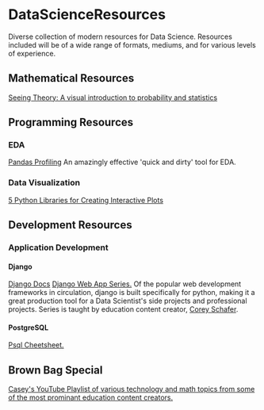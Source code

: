 # DataScienceResources
Diverse collection of modern resources for Data Science. Resources included will be of a wide range of formats, mediums, and for various levels of experience.  

## Mathematical Resources
[Seeing Theory: A visual introduction to probability and statistics](https://seeing-theory.brown.edu/index.html)
## Programming Resources
### EDA
[Pandas Profiling](https://github.com/pandas-profiling/pandas-profiling) An amazingly effective 'quick and dirty' tool for EDA.
### Data Visualization
[5 Python Libraries for Creating Interactive Plots](https://mode.com/blog/python-interactive-plot-libraries)

## Development Resources
### Application Development
#### Django
[Django Docs](https://docs.djangoproject.com/en/3.0/)
[Django Web App Series.](https://www.youtube.com/playlist?list=PL-osiE80TeTtoQCKZ03TU5fNfx2UY6U4p) Of the popular web development frameworks in circulation, django is built specifically for python, making it a great production tool for a Data Scientist's side projects and professional projects. Series is taught by education content creator, [Corey Schafer](https://www.youtube.com/channel/UCCezIgC97PvUuR4_gbFUs5g).
#### PostgreSQL
[Psql Cheetsheet.](http://gpdb.docs.pivotal.io/archive/gs/43/pdf/PSQLQuickRef.pdf)
## Brown Bag Special
[Casey's YouTube Playlist of various technology and math topics from some of the most prominant education content creators.](https://www.youtube.com/playlist?list=PLixunRai9j2IKnXTjhGHsAXNEjMY6Qzwx)
